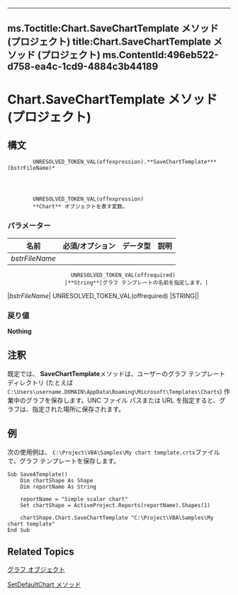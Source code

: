 
---
ms.Toctitle:Chart.SaveChartTemplate メソッド (プロジェクト)
title:Chart.SaveChartTemplate メソッド (プロジェクト)
ms.ContentId:496eb522-d758-ea4c-1cd9-4884c3b44189
---
# Chart.SaveChartTemplate メソッド (プロジェクト)





## 構文

            UNRESOLVED_TOKEN_VAL(offexpression).**SaveChartTemplate***(bstrFileName)*




            UNRESOLVED_TOKEN_VAL(offexpression)
            **Chart** オブジェクトを表す変数。

### パラメーター

|**名前**|**必須/オプション**|**データ型**|**説明**|
|---|---|---|---|
|*bstrFileName*|
                        UNRESOLVED_TOKEN_VAL(offrequired)
                      |**String**|グラフ テンプレートの名前を指定します。|
|*bstrFileName*|
                        UNRESOLVED_TOKEN_VAL(offrequired)
                      |STRING||



### 戻り値
**Nothing**





## 注釈
既定では、 **SaveChartTemplate**メソッドは、ユーザーのグラフ テンプレート ディレクトリ (たとえば`C:\Users\username.DOMAIN\AppData\Roaming\Microsoft\Templates\Charts`) 作業中のグラフを保存します。UNC ファイル パスまたは URL を指定すると、グラフは、指定された場所に保存されます。



## 例
次の使用例は、 `C:\Project\VBA\Samples\My chart template.crtx`ファイルで、グラフ テンプレートを保存します。

```vba
Sub SaveATemplate()
    Dim chartShape As Shape
    Dim reportName As String
    
    reportName = "Simple scalar chart"
    Set chartShape = ActiveProject.Reports(reportName).Shapes(1)
    
    chartShape.Chart.SaveChartTemplate "C:\Project\VBA\Samples\My chart template"
End Sub
```




## Related Topics

[グラフ オブジェクト](810d4ec1-69d2-c432-b9da-57042b783b85.md)

[SetDefaultChart メソッド](e0586f53-9ca4-7d06-97ed-ecc418644d9d.md)





